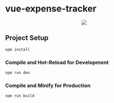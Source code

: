 # vue-expense-tracker

<div align="center">
  <img src="https://github.com/alisalehi1380/vue-expence-tracker/assets/111766206/79654fb3-3cd0-4558-b03c-a799f5e936b3" />
</div>

## Project Setup

```sh
npm install
```

### Compile and Hot-Reload for Development

```sh
npm run dev
```

### Compile and Minify for Production

```sh
npm run build
```
